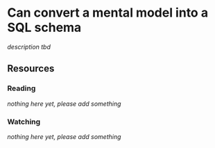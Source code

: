 # Can convert a mental model into a SQL schema
_description tbd_
## Resources
### Reading
_nothing here yet, please add something_
### Watching
_nothing here yet, please add something_
